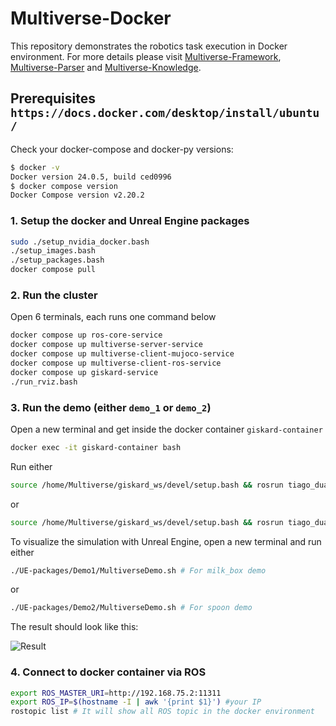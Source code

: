 # Multiverse-Docker

This repository demonstrates the robotics task execution in Docker environment. For more details please visit [Multiverse-Framework](https://github.com/Multiverse-Framework/Multiverse/tree/ICRA-2024), [Multiverse-Parser](https://github.com/Multiverse-Framework/Multiverse/tree/ICRA-2024/multiverse/modules/multiverse_parser) and [Multiverse-Knowledge](https://github.com/Multiverse-Framework/Multiverse/tree/ICRA-2024/multiverse/modules/multiverse_knowledge).

## Prerequisites `https://docs.docker.com/desktop/install/ubuntu/`

Check your docker-compose and docker-py versions:

```bash
$ docker -v
Docker version 24.0.5, build ced0996
$ docker compose version
Docker Compose version v2.20.2
```

### 1. Setup the docker and Unreal Engine packages

```bash
sudo ./setup_nvidia_docker.bash
./setup_images.bash
./setup_packages.bash
docker compose pull
```

### 2. Run the cluster

Open 6 terminals, each runs one command below
```bash
docker compose up ros-core-service
docker compose up multiverse-server-service
docker compose up multiverse-client-mujoco-service
docker compose up multiverse-client-ros-service
docker compose up giskard-service
./run_rviz.bash
```

### 3. Run the demo (either `demo_1` or `demo_2`)

Open a new terminal and get inside the docker container `giskard-container`

```bash
docker exec -it giskard-container bash
```

Run either

```bash
source /home/Multiverse/giskard_ws/devel/setup.bash && rosrun tiago_dual_in_apartment box_unpacking.py --spawn_object=milk_box 
```

or

```bash
source /home/Multiverse/giskard_ws/devel/setup.bash && rosrun tiago_dual_in_apartment box_unpacking.py --spawn_object=spoon 
```

To visualize the simulation with Unreal Engine, open a new terminal and run either

```bash
./UE-packages/Demo1/MultiverseDemo.sh # For milk_box demo
```

or

```bash
./UE-packages/Demo2/MultiverseDemo.sh # For spoon demo
```

The result should look like this:

![Result](https://github.com/Multiverse-Framework/Multiverse-Docker/assets/64316740/a7aa9d00-5fa5-4bbf-a376-67ad884fdd1a)


### 4. Connect to docker container via ROS

```bash
export ROS_MASTER_URI=http://192.168.75.2:11311
export ROS_IP=$(hostname -I | awk '{print $1}') #your IP
rostopic list # It will show all ROS topic in the docker environment
```
